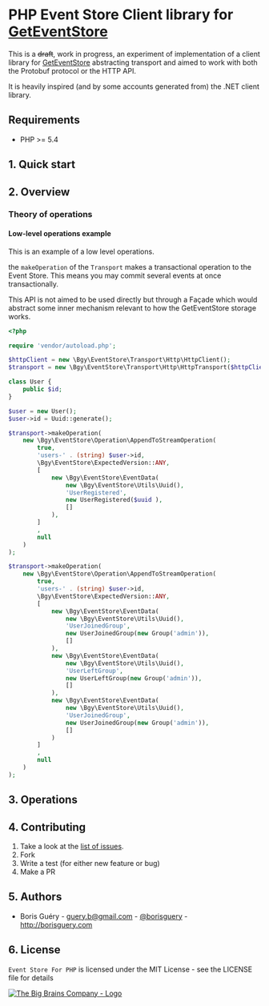 # PHP Event Store Client library for [GetEventStore](http://geteventstore.com)

This is a ~~draft~~, work in progress, an experiment of implementation of a client library for [GetEventStore](http://geteventstore.com)
abstracting transport and aimed to work with both the Protobuf protocol or the HTTP API.

It is heavily inspired (and by some accounts generated from) the .NET client library.

## Requirements

* PHP >= 5.4


## 1. Quick start

## 2. Overview

### Theory of operations
#### Low-level operations example

This is an example of a low level operations.

the `makeOperation` of the `Transport` makes a transactional operation to the Event Store.
This means you may commit several events at once transactionally.

This API is not aimed to be used directly but through a Façade which would abstract
some inner mechanism relevant to how the GetEventStore storage works.


```php
<?php

require 'vendor/autoload.php';

$httpClient = new \Bgy\EventStore\Transport\Http\HttpClient();
$transport = new \Bgy\EventStore\Transport\Http\HttpTransport($httpClient);

class User {
    public $id;
}

$user = new User();
$user->id = Uuid::generate();

$transport->makeOperation(
    new \Bgy\EventStore\Operation\AppendToStreamOperation(
        true,
        'users-' . (string) $user->id,
        \Bgy\EventStore\ExpectedVersion::ANY,
        [
            new \Bgy\EventStore\EventData(
                new \Bgy\EventStore\Utils\Uuid(),
                'UserRegistered',
                new UserRegistered($uuid ),
                []
            ),
        ]
        ,
        null
    )
);

$transport->makeOperation(
    new \Bgy\EventStore\Operation\AppendToStreamOperation(
        true,
        'users-' . (string) $user->id,
        \Bgy\EventStore\ExpectedVersion::ANY,
        [
            new \Bgy\EventStore\EventData(
                new \Bgy\EventStore\Utils\Uuid(),
                'UserJoinedGroup',
                new UserJoinedGroup(new Group('admin')),
                []
            ),
            new \Bgy\EventStore\EventData(
                new \Bgy\EventStore\Utils\Uuid(),
                'UserLeftGroup',
                new UserLeftGroup(new Group('admin')),
                []
            ),
            new \Bgy\EventStore\EventData(
                new \Bgy\EventStore\Utils\Uuid(),
                'UserJoinedGroup',
                new UserJoinedGroup(new Group('admin')),
                []
            )
        ]
        ,
        null
    )
);
```

## 3. Operations

## 4. Contributing

1. Take a look at the [list of issues](http://github.com/borisguery/EventStoreForPHP).
2. Fork
3. Write a test (for either new feature or bug)
4. Make a PR

## 5. Authors

* Boris Guéry    - guery.b@gmail.com  - [@borisguery](http://twitter.com/borisguery) - http://borisguery.com

## 6. License

`Event Store For PHP` is licensed under the MIT License - see the LICENSE file for details


[![The Big Brains Company - Logo](http://tbbc-valid.thebigbrainscompany.com/assets/images/logo-tbbc.png)](http://thebigbrainscompany.com)
